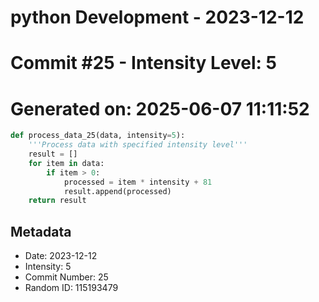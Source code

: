 ﻿# python Development - 2023-12-12
# Commit #25 - Intensity Level: 5
# Generated on: 2025-06-07 11:11:52
```python
def process_data_25(data, intensity=5):
    '''Process data with specified intensity level'''
    result = []
    for item in data:
        if item > 0:
            processed = item * intensity + 81
            result.append(processed)
    return result
```
## Metadata
- Date: 2023-12-12
- Intensity: 5
- Commit Number: 25
- Random ID: 115193479
